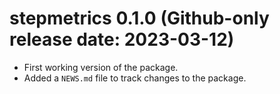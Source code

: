 # stepmetrics 0.1.0 (Github-only release date: 2023-03-12)

-   First working version of the package.
-   Added a `NEWS.md` file to track changes to the package.
